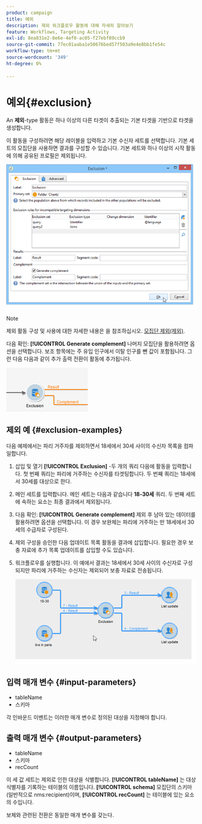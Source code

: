 ```yaml
---
product: campaign
title: 예외
description: 제외 워크플로우 활동에 대해 자세히 알아보기
feature: Workflows, Targeting Activity
exl-id: 8ea831e2-8e6e-4ef0-ac05-f27ebf89ccb9
source-git-commit: 77ec01aaba1e50676bed57f503a9e4e8bb1fe54c
workflow-type: tm+mt
source-wordcount: '349'
ht-degree: 0%

---
```


# 예외{#exclusion}



An **제외**-type 활동은 하나 이상의 다른 타겟이 추출되는 기본 타겟을 기반으로 타겟을 생성합니다.

이 활동을 구성하려면 해당 레이블을 입력하고 기본 수신자 세트를 선택합니다. 기본 세트의 모집단을 사용하면 결과를 구성할 수 있습니다. 기본 세트와 하나 이상의 시작 활동에 의해 공유된 프로필은 제외됩니다.

![](assets/s_user_segmentation_exclu.png)

>[!NOTE]
>
>제외 활동 구성 및 사용에 대한 자세한 내용은 을 참조하십시오. [모집단 제외(제외)](targeting-workflows.md#excluding-a-population--exclusion-).

다음 확인: **[!UICONTROL Generate complement]** 나머지 모집단을 활용하려면 옵션을 선택합니다. 보조 항목에는 주 유입 인구에서 이탈 인구를 뺀 값이 포함됩니다. 그런 다음 다음과 같이 추가 출력 전환이 활동에 추가됩니다.

![](assets/s_user_segmentation_exclu_compl.png)

## 제외 예 {#exclusion-examples}

다음 예제에서는 파리 거주자를 제외하면서 18세에서 30세 사이의 수신자 목록을 컴파일합니다.

1. 삽입 및 열기 **[!UICONTROL Exclusion]** -두 개의 쿼리 다음에 활동을 입력합니다. 첫 번째 쿼리는 파리에 거주하는 수신자를 타겟팅합니다. 두 번째 쿼리는 18세에서 30세를 대상으로 한다.
1. 메인 세트를 입력합니다. 메인 세트는 다음과 같습니다 **18-30세** 쿼리. 두 번째 세트에 속하는 요소는 최종 결과에서 제외됩니다.
1. 다음 확인: **[!UICONTROL Generate complement]** 제외 후 남아 있는 데이터를 활용하려면 옵션을 선택합니다. 이 경우 보완체는 파리에 거주하는 만 18세에서 30세의 수급자로 구성된다.
1. 제외 구성을 승인한 다음 업데이트 목록 활동을 결과에 삽입합니다. 필요한 경우 보충 자료에 추가 목록 업데이트를 삽입할 수도 있습니다.
1. 워크플로우를 실행합니다. 이 예에서 결과는 18세에서 30세 사이의 수신자로 구성되지만 파리에 거주하는 수신자는 제외되어 보충 자료로 전송됩니다.

   ![](assets/exclusion_example.png)

## 입력 매개 변수 {#input-parameters}

* tableName
* 스키마

각 인바운드 이벤트는 이러한 매개 변수로 정의된 대상을 지정해야 합니다.

## 출력 매개 변수 {#output-parameters}

* tableName
* 스키마
* recCount

이 세 값 세트는 제외로 인한 대상을 식별합니다. **[!UICONTROL tableName]** 는 대상 식별자를 기록하는 테이블의 이름입니다. **[!UICONTROL schema]** 모집단의 스키마(일반적으로 nms:recipient)이며, **[!UICONTROL recCount]** 는 테이블에 있는 요소의 수입니다.

보체와 관련된 전환은 동일한 매개 변수를 갖는다.
